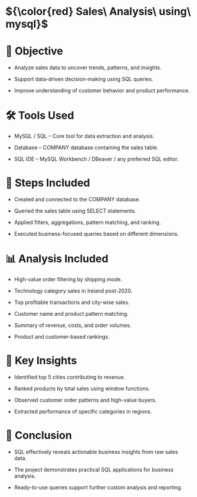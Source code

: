 # ${\color{red} Sales\ Analysis\ using\ mysql}$
# 🎯 Objective
- Analyze sales data to uncover trends, patterns, and insights.

- Support data-driven decision-making using SQL queries.

- Improve understanding of customer behavior and product performance.

# 🛠 Tools Used
- MySQL / SQL – Core tool for data extraction and analysis.

- Database – COMPANY database containing the sales table.

- SQL IDE – MySQL Workbench / DBeaver / any preferred SQL editor.

# 🧭 Steps Included
- Created and connected to the COMPANY database.

- Queried the sales table using SELECT statements.

- Applied filters, aggregations, pattern matching, and ranking.

- Executed business-focused queries based on different dimensions.

# 📊 Analysis Included
- High-value order filtering by shipping mode.

- Technology category sales in Ireland post-2020.

- Top profitable transactions and city-wise sales.

- Customer name and product pattern matching.

- Summary of revenue, costs, and order volumes.

- Product and customer-based rankings.

# 🔑 Key Insights
- Identified top 5 cities contributing to revenue.

- Ranked products by total sales using window functions.

- Observed customer order patterns and high-value buyers.

- Extracted performance of specific categories in regions.

# 🧾 Conclusion
- SQL effectively reveals actionable business insights from raw sales data.

- The project demonstrates practical SQL applications for business analysis.

- Ready-to-use queries support further custom analysis and reporting.
